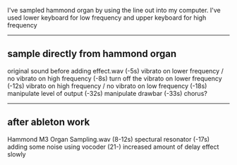 I've sampled hammond organ by using the line out into my computer.
I've used lower keyboard for low frequency and upper keyboard for high frequency

--------------------
sample directly from hammond organ
--------------------

original sound before adding effect.wav
(-5s) vibrato on lower frequency / no vibrato on high frequency
(-8s) turn off the vibrato on lower frequency
(-12s) vibrato on high frequency / no vibrato on low frequency
(-18s) manipulate level of output
(-32s) manipulate drawbar
(-33s) chorus?

--------------------
after ableton work
--------------------

Hammond M3 Organ Sampling.wav
(8-12s) spectural resonator
(-17s) adding some noise using vocoder
(21-) increased amount of delay effect slowly

